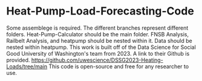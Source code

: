 # Heat-Pump-Load-Forecasting-Code


Some assemblege is required. The different branches represent different folders.
Heat-Pump-Calculator should be the main folder. FNSB Analysis, Railbelt Analysis, and heatpump should be nested within it. Data should be nested within heatpump.
This work is built off of the Data Science for Social Good University of Washington's team from 2023. A link to their Github is provided. https://github.com/uwescience/DSSG2023-Heating-Loads/tree/main 
This code is open-source and free for any researcher to use.
